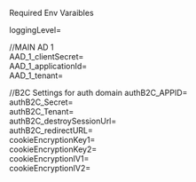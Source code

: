 Required Env Varaibles  

loggingLevel=  
  
//MAIN AD 1  
AAD_1_clientSecret=   
AAD_1_applicationId=   
AAD_1_tenant=   

//B2C Settings for auth domain
authB2C_APPID=   
authB2C_Secret=   
authB2C_Tenant=   
authB2C_destroySessionUrl=   
authB2C_redirectURL=   
cookieEncryptionKey1=   
cookieEncryptionKey2=   
cookieEncryptionIV1=   
cookieEncryptionIV2=   